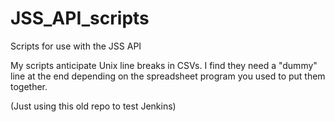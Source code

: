 # JSS_API_scripts
Scripts for use with the JSS API

My scripts anticipate Unix line breaks in CSVs. I find they need a "dummy" line at the end depending on the spreadsheet program you used to put them together.

(Just using this old repo to test Jenkins)
